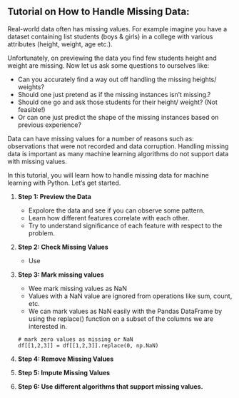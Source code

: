 ## Tutorial on How to Handle Missing Data:

Real-world data often has missing values. For example imagine you have a dataset containing list students (boys & girls) in a college with various attributes (height, weight, age etc.). 

Unfortunately, on previewing the data you find few students height and weight are missing. Now let us ask some questions to ourselves like:

  - Can you accurately find a way out off handling the missing heights/ weights?
  - Should one just pretend as if the missing instances isn’t missing.?
  - Should one go and ask those students for their height/ weight? (Not feasible!)
  - Or can one just predict the shape of the missing instances based on previous experience?

Data can have missing values for a number of reasons such as: observations that were not recorded and data corruption. Handling missing data is important as many machine learning algorithms do not support data with missing values.

In this tutorial, you will learn how to handle missing data for machine learning with Python. Let’s get started.

1. **Step 1: Preview the Data**
   - Expolore the data and see if you can observe some pattern. 
   - Learn how different features correlate with each other. 
   - Try to understand significance of each feature with respect to the problem.
        
2. **Step 2: Check Missing Values**
   - Use 

3. **Step 3: Mark missing values**
   - Wee mark missing values as NaN
   - Values with a NaN value are ignored from operations like sum, count, etc.
   - We can mark values as NaN easily with the Pandas DataFrame by using the replace() function on a subset of the columns we are interested in.
   ```
   # mark zero values as missing or NaN
   df[[1,2,3]] = df[[1,2,3]].replace(0, np.NaN)
   ```
4. **Step 4: Remove Missing Values**

5. **Step 5: Impute Missing Values**

6. **Step 6: Use different algorithms that support missing values.**


